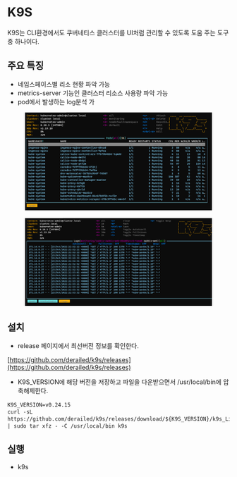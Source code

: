 # K9S

K9S는 CLI환경에서도 쿠버네티스 클러스터를 UI처럼 관리할 수 있도록 도움 주는 도구 중 하나이다.



## 주요 특징

* 네임스페이스별 리소 현황 파악 가능
* metrics-server 기능인 클러스터 리소스 사용량 파악 가능
* pod에서 발생하는 log분석 가



<figure><img src="../../.gitbook/assets/image (4) (1).png" alt=""><figcaption></figcaption></figure>

<figure><img src="../../.gitbook/assets/image (2) (1) (1).png" alt=""><figcaption></figcaption></figure>



## 설치

* release 페이지에서 최선버전 정보를 확인한다. &#x20;

[https://github.com/derailed/k9s/releases](https://github.com/derailed/k9s/releases)



* K9S\_VERSION에 해당 버전을 저장하고 파일을 다운받으면서 /usr/local/bin에 압축해제한다.

```
K9S_VERSION=v0.24.15
curl -sL https://github.com/derailed/k9s/releases/download/${K9S_VERSION}/k9s_Linux_x86_64.tar.gz | sudo tar xfz - -C /usr/local/bin k9s
```



## 실행

* k9s



